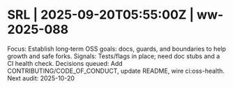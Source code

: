 # SRL | 2025-09-20T05:55:00Z | ww-2025-088

Focus: Establish long‑term OSS goals: docs, guards, and boundaries to help growth and safe forks.
Signals: Tests/flags in place; need doc stubs and a CI health check.
Decisions queued: Add CONTRIBUTING/CODE_OF_CONDUCT, update README, wire ci:oss-health.
Next audit: 2025-10-20

